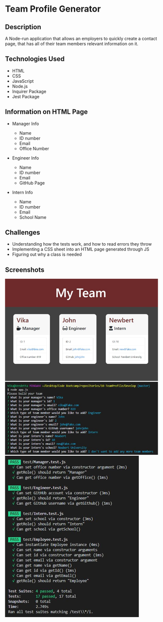 # Team Profile Generator

## Description

A Node-run application that allows an employers to quickly create a contact page, that has all of their team members relevant information on it.

## Technologies Used

- HTML
- CSS
- JavaScript
- Node.js
- Inquirer Package
- Jest Package

## Information on HTML Page

* Manager Info
  - Name
  - ID number
  - Email
  - Office Number

* Engineer Info
  - Name
  - ID number
  - Email
  - GitHub Page

* Intern Info
  - Name
  - ID number
  - Email
  - School Name

## Challenges

- Understanding how the tests work, and how to read errors they throw
- Implementing a CSS sheet into an HTML page generated through JS
- Figuring out why a class is needed

## Screenshots
![Screenshot](https://github.com/vkaszuba/10-TeamProfile/blob/master/Images/mainScreen.JPG)
![Node](https://github.com/vkaszuba/10-TeamProfile/blob/master/Images/node.JPG)
![Tests](https://github.com/vkaszuba/10-TeamProfile/blob/master/Images/tests.JPG)